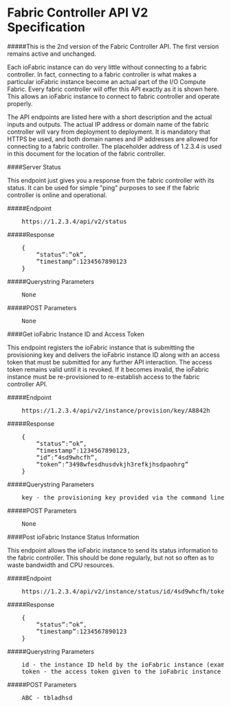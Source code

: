 # Fabric Controller API V2 Specification

#####This is the 2nd version of the Fabric Controller API. The first version remains active and unchanged.

Each ioFabric instance can do very little without connecting to a fabric controller. In fact, connecting to a fabric controller is what makes a particular ioFabric instance become an actual part of the I/O Compute Fabric. Every fabric controller will offer this API exactly as it is shown here. This allows an ioFabric instance to connect to fabric controller and operate properly.

The API endpoints are listed here with a short description and the actual inputs and outputs. The actual IP address or domain name of the fabric controller will vary from deployment to deployment. It is mandatory that HTTPS be used, and both domain names and IP addresses are allowed for connecting to a fabric controller. The placeholder address of 1.2.3.4 is used in this document for the location of the fabric controller.

####Server Status

This endpoint just gives you a response from the fabric controller with its status. It can be used for simple "ping" purposes to see if the fabric controller is online and operational.

#####Endpoint

<pre>
	https://1.2.3.4/api/v2/status
</pre>

#####Response

<pre>
	{
		“status”:”ok”,
		”timestamp”:1234567890123
	}
</pre>

#####Querystring Parameters

<pre>
	None
</pre>

#####POST Parameters

<pre>
	None
</pre>


####Get ioFabric Instance ID and Access Token

This endpoint registers the ioFabric instance that is submitting the provisioning key and delivers the ioFabric instance ID along with an access token that must be submitted for any further API interaction. The access token remains valid until it is revoked. If it becomes invalid, the ioFabric instance must be re-provisioned to re-establish access to the fabric controller API.

#####Endpoint

<pre>
	https://1.2.3.4/api/v2/instance/provision/key/A8842h
</pre>

#####Response

<pre>
	{
		“status”:”ok”,
		”timestamp”:1234567890123,
		“id”:”4sd9whcfh”,
		“token”:”3498wfesdhusdvkjh3refkjhsdpaohrg”
	}
</pre>

#####Querystring Parameters

<pre>
	key - the provisioning key provided via the command line (example shown here as a8842h)
</pre>

#####POST Parameters

<pre>
	None
</pre>


####Post ioFabric Instance Status Information

This endpoint allows the ioFabric instance to send its status information to the fabric controller. This should be done regularly, but not so often as to waste bandwidth and CPU resources.

#####Endpoint

<pre>
	https://1.2.3.4/api/v2/instance/status/id/4sd9whcfh/token/3498wfesdhusdvkjh3refkjhsdpaohrg
</pre>

#####Response

<pre>
	{
		“status”:”ok”,
		”timestamp”:1234567890123
	}
</pre>

#####Querystring Parameters

<pre>
	id - the instance ID held by the ioFabric instance (example shown here as 4sd9whcfh)
    token - the access token given to the ioFabric instance for accessing the API (example shown here as 3498wfesdhusdvkjh3refkjhsdpaohrg)
</pre>

#####POST Parameters

<pre>
	ABC - tbladhsd
</pre>


